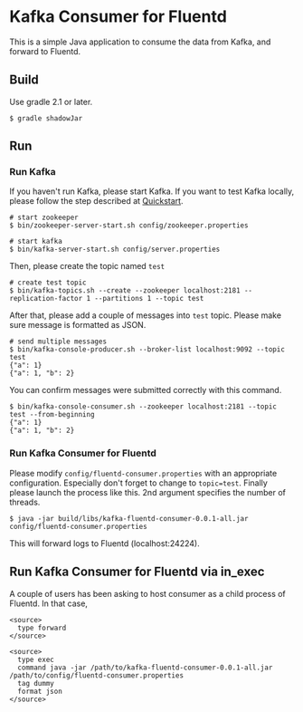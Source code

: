 # Kafka Consumer for Fluentd

This is a simple Java application to consume the data from Kafka, and forward to Fluentd.

## Build

Use gradle 2.1 or later.

    $ gradle shadowJar

## Run

### Run Kafka

If you haven't run Kafka, please start Kafka. If you want to test Kafka locally, please follow the step described at [Quickstart](http://kafka.apache.org/documentation.html#quickstart).

    # start zookeeper
    $ bin/zookeeper-server-start.sh config/zookeeper.properties
    
    # start kafka
    $ bin/kafka-server-start.sh config/server.properties

Then, please create the topic named `test`

    # create test topic
    $ bin/kafka-topics.sh --create --zookeeper localhost:2181 --replication-factor 1 --partitions 1 --topic test

After that, please add a couple of messages into `test` topic. Please make sure message is formatted as JSON.

    # send multiple messages
    $ bin/kafka-console-producer.sh --broker-list localhost:9092 --topic test 
    {"a": 1}
    {"a": 1, "b": 2}

You can confirm messages were submitted correctly with this command.

    $ bin/kafka-console-consumer.sh --zookeeper localhost:2181 --topic test --from-beginning
    {"a": 1}
    {"a": 1, "b": 2}

### Run Kafka Consumer for Fluentd

Please modify `config/fluentd-consumer.properties` with an appropriate configuration. Especially don't forget to change to `topic=test`. Finally please launch the process like this. 2nd argument specifies the number of threads.

    $ java -jar build/libs/kafka-fluentd-consumer-0.0.1-all.jar config/fluentd-consumer.properties

This will forward logs to Fluentd (localhost:24224).

## Run Kafka Consumer for Fluentd via in_exec

A couple of users has been asking to host consumer as a child process of Fluentd. In that case, 

    <source>
      type forward
    </source>
    
    <source>
      type exec
      command java -jar /path/to/kafka-fluentd-consumer-0.0.1-all.jar /path/to/config/fluentd-consumer.properties
      tag dummy
      format json
    </source>
